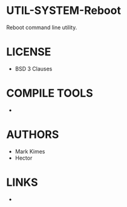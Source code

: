 # UTIL-SYSTEM-Reboot
Reboot command line utility.

LICENSE
===============
* BSD 3 Clauses

COMPILE TOOLS
===============
* 
 
AUTHORS
===============
* Mark Kimes
* Hector

LINKS
===============
* 
